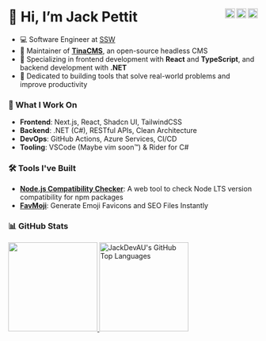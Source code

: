 # 👋 Hi, I’m Jack Pettit [<img src="https://img.shields.io/twitter/url?label=%40SSWJackPettit&style=social&url=https%3A%2F%2Ftwitter.com%2FSSWJackPettit" height="20" align="right">](https://twitter.com/SSWJackPettit) [<img src="https://img.shields.io/badge/LinkedIn-%230A66C2.svg?style=flat-square&logo=linkedin&logoColor=white" height="20" align="right">](https://www.linkedin.com/in/jack-pettit-52a916176/) [<img src="https://img.shields.io/badge/Portfolio-%23333333.svg?style=flat-square&logo=vercel&logoColor=white" height="20" align="right">](https://pettit.info)

- 💻 Software Engineer at [SSW](https://www.ssw.com.au/people/jack-pettit)
- 🦙 Maintainer of [**TinaCMS**](https://github.com/tinacms/tinacms), an open-source headless CMS 
- 🌟 Specializing in frontend development with **React** and **TypeScript**, and backend development with **.NET**
- 🚀 Dedicated to building tools that solve real-world problems and improve productivity



### 🔧 What I Work On
- **Frontend**: Next.js, React, Shadcn UI, TailwindCSS
- **Backend**: .NET (C#), RESTful APIs, Clean Architecture
- **DevOps**: GitHub Actions, Azure Services, CI/CD
- **Tooling**: VSCode (Maybe vim soon™) & Rider for C#


### 🛠 Tools I've Built
- [**Node.js Compatibility Checker**](https://npm-nodecheck.vercel.app/): A web tool to check Node LTS version compatibility for npm packages
- [**FavMoji**](https://fav-moji.vercel.app/): Generate Emoji Favicons and SEO Files Instantly


### 📊 GitHub Stats
<a href="https://github.com/JackDevAU">
  <img height="180em" src="https://github-readme-stats.vercel.app/api?username=JackDevAU&show_icons=true&theme=github_dark&count_private=true" />
  <img height="180em" src="https://github-readme-stats.vercel.app/api/top-langs/?username=JackDevAU&theme=github_dark&layout=compact" 
    alt="JackDevAU's GitHub Top Languages" />
</a>

